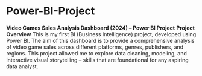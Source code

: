# Power-BI-Project

**Video Games Sales Analysis Dashboard (2024) – Power BI Project**
**Project Overview**
This is my first BI (Business Intelligence) project, developed using Power BI. The aim of this dashboard is to provide a comprehensive analysis of video game sales across different platforms, genres, publishers, and regions. This project allowed me to explore data cleaning, modeling, and interactive visual storytelling – skills that are foundational for any aspiring data analyst.
